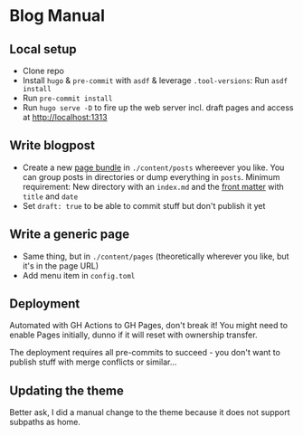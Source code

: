 # Blog Manual

## Local setup

- Clone repo
- Install `hugo` & `pre-commit` with `asdf` & leverage `.tool-versions`: Run `asdf install`
- Run `pre-commit install`
- Run `hugo serve -D` to fire up the web server incl. draft pages and access at [http://localhost:1313](http://localhost:1313)

## Write blogpost

- Create a new [page bundle](https://gohugo.io/content-management/page-bundles/) in `./content/posts` whereever you like. You can group posts in directories or dump everything in `posts`. Minimum requirement: New directory with an `index.md` and the [front matter](https://gohugo.io/content-management/front-matter/) with `title` and `date`
- Set `draft: true` to be able to commit stuff but don't publish it yet

## Write a generic page

- Same thing, but in `./content/pages` (theoretically wherever you like, but it's in the page URL)
- Add menu item in `config.toml`

## Deployment

Automated with GH Actions to GH Pages, don't break it! You might need to enable Pages initially, dunno if it will reset with ownership transfer.

The deployment requires all pre-commits to succeed - you don't want to publish stuff with merge conflicts or similar...

## Updating the theme

Better ask, I did a manual change to the theme because it does not support subpaths as home.
